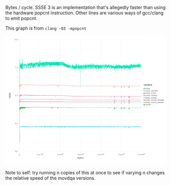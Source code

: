 Bytes / cycle. SSSE 3 is an implementation that's allegedly faster than using the hardware popcnt instruction. Other lines are various ways of gcc/clang to emit popcnt.

This graph is from `clang -O3 -mpopcnt`

![Bytes per cycle](bytes_per_cycle.png)

Note to self: try running n copies of this at once to see if varying n changes the relative speed of the movdqa versions.
